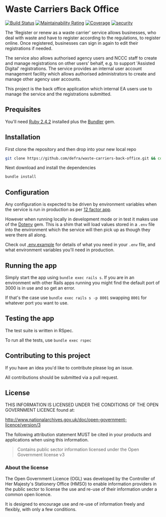 # Waste Carriers Back Office

[![Build Status](https://travis-ci.com/DEFRA/waste-carriers-back-office.svg?branch=master)](https://travis-ci.com/DEFRA/waste-carriers-back-office)
[![Maintainability Rating](https://sonarcloud.io/api/project_badges/measure?project=DEFRA_waste-carriers-back-office&metric=sqale_rating)](https://sonarcloud.io/dashboard?id=DEFRA_waste-carriers-back-office)
[![Coverage](https://sonarcloud.io/api/project_badges/measure?project=DEFRA_waste-carriers-back-office&metric=coverage)](https://sonarcloud.io/dashboard?id=DEFRA_waste-carriers-back-office)
[![security](https://hakiri.io/github/DEFRA/waste-carriers-back-office/master.svg)](https://hakiri.io/github/DEFRA/waste-carriers-back-office/master)

The 'Register or renew as a waste carrier' service allows businesses, who deal with waste and have to register according to the regulations, to register online. Once registered, businesses can sign in again to edit their registrations if needed.

The service also allows authorised agency users and NCCC staff to create and manage registrations on other users' behalf, e.g. to support 'Assisted Digital' registrations. The service provides an internal user account management facility which allows authorised administrators to create and manage other agency user accounts.

This project is the back office application which internal EA users use to manage the service and the registrations submitted.

## Prequisites

You'll need [Ruby 2.4.2](https://www.ruby-lang.org/en/) installed plus the [Bundler](http://bundler.io/) gem.

## Installation

First clone the repository and then drop into your new local repo

```bash
git clone https://github.com/defra/waste-carriers-back-office.git && cd waste-carriers-back-office
```

Next download and install the dependencies

```bash
bundle install
```

## Configuration

Any configuration is expected to be driven by environment variables when the service is run in production as per [12 factor app](https://12factor.net/config).

However when running locally in development mode or in test it makes use of the [Dotenv](https://github.com/bkeepers/dotenv) gem. This is a shim that will load values stored in a `.env` file into the environment which the service will then pick up as though they were there all along.

Check out [.env.example](/.env.example) for details of what you need in your `.env` file, and what environment variables you'll need in production.

## Running the app

Simply start the app using `bundle exec rails s`. If you are in an environment with other Rails apps running you might find the default port of 3000 is in use and so get an error.

If that's the case use `bundle exec rails s -p 8001` swapping `8001` for whatever port you want to use.

## Testing the app

The test suite is written in RSpec.

To run all the tests, use `bundle exec rspec`

## Contributing to this project

If you have an idea you'd like to contribute please log an issue.

All contributions should be submitted via a pull request.

## License

THIS INFORMATION IS LICENSED UNDER THE CONDITIONS OF THE OPEN GOVERNMENT LICENCE found at:

http://www.nationalarchives.gov.uk/doc/open-government-licence/version/3

The following attribution statement MUST be cited in your products and applications when using this information.

> Contains public sector information licensed under the Open Government license v3

### About the license

The Open Government Licence (OGL) was developed by the Controller of Her Majesty's Stationery Office (HMSO) to enable information providers in the public sector to license the use and re-use of their information under a common open licence.

It is designed to encourage use and re-use of information freely and flexibly, with only a few conditions.

